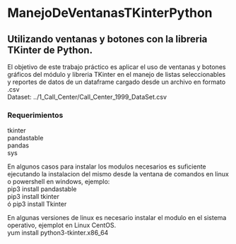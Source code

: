 # ManejoDeVentanasTKinterPython
## Utilizando ventanas y botones con la libreria TKinter de Python.

El objetivo de este trabajo práctico es aplicar el uso de ventanas y botones gráficos del módulo y libreria TKinter en el manejo de listas seleccionables y reportes de datos de un dataframe cargado desde un archivo en formato .csv<br>
 Dataset: ../1_Call_Center/Call_Center_1999_DataSet.csv

### Requerimientos
tkinter<br>
pandastable<br>
pandas<br>
sys<br>

En algunos casos para instalar los modulos necesarios es suficiente ejecutando la instalacion del mismo desde la ventana de comandos en linux o powershell en windows, ejemplo:<br>
pip3 install pandastable<br>
pip3 install tkinter<br> ó pip3 install Tkinter<br>

En algunas versiones de linux es necesario instalar el modulo en el sistema operativo, ejemplot en Linux CentOS.<br>
yum install python3-tkinter.x86_64<br>
